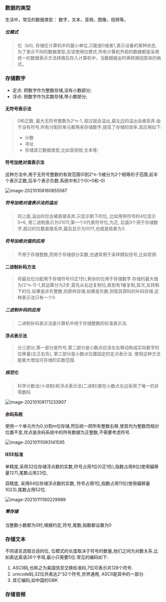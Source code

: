 ### 数据的类型

生活中，常见的数据类型： 数字，文本，音频，图像，视频等。

##### 位模式

> 位（bit), 存储在计算机中的最小单位,只能是0或者1,表示设备的某种状态, 为了表示不同的数据类型,应该使用位模式.所有计算机外部的数据都是采用统一的数据表示方法转换后存入计算机中，当数据输出时再转换回原来的格式。

### 存储数字

- 定点: 把数字作为整数存储,没有小数部分;
- 浮点: 把数字作为实数存储,带小数部分;

#### 无符号表示法

> 0和正数, 最大无符号整数为2^n-1, 超过就会溢出,最左边的溢出会被丢弃.由于没有符号,所有分配的单元都用来存储数字,提高了存储的效率.其应用如下:
>
> - 计数
> - 寻址
> - 存储其它数据类型,比如音视频,文本等;

#### 符号加绝对值表示法

这种方法中,用于无符号整数的有效范围(0到2^n-1)被分为2个相等的子范围,前半个表示正数,后半个表示负数.系统中有2个0(+0和-0)

![image-20210108160855587](https://gitee.com/smart_tadpole/images/raw/master/image-20210108160855587.png)



##### 符号加绝对值表示法的溢出

> 同上面,溢出的位会被直接丢弃,只显示剩下的位, 比如用带符号的4位显示5+6, 用二进制表示为01011,第一个0代表符号位,为正, 后面3个用于存储数字,超过的位数直接丢弃,最后显示为0011,也就是结果为3.

##### 符号加绝对值的应用

> 不用于存储整数,而用于存储部分实数,也通常用于采样模拟信号,比如音频.

#### 二进制补码方法

> 将最左位分配用于存储符号(0正1负),剩余的位用于存储数字.存储的最大值为(2^n-1)-1,其运算分为2步,首先从右边复制位,直到有1被复制,其次,反转剩下的位.如果是非负整数,则原样存储,如果是负数,则取其原码的补码存储.这种表示法只有一个0

##### 二进制补码的应用

> 二进制补码表示法是计算机中用于存储整数的标准表示法.

#### 浮点表示法

> 分三部分,第一部分是符号,第二部分是小数点应该左右移动构成实际数字的位移量(左正右负), 第三部分是小数点位置固定的定点表示法. 使用这种方法能极大增加可存储的实数范围.

##### 规范化

> 科学计数法(十进制)和浮点表示法(二进制)都在小数点左边采用了唯一的非零数码

![image-20210108171233907](https://gitee.com/smart_tadpole/images/raw/master/image-20210108171233907.png)

#### 余码系统

使用一个单元作为0,分割m位存储,然后统一把所有整数右移,使其均为整数而相对位置不变,优点是余码系统中的所有数据为正整数,不需要考虑符号.

![image-20210111093141595](https://gitee.com/smart_tadpole/images/raw/master/image-20210111093141595.png)

#### IEEE标准

单精度,采用32位存储浮点数的实数,符号占用1位(0正1负),指数占用8位(使用偏移量127),尾数占用23位,

双精度, 采用64位存储浮点数的实数, 符号占用1位,指数占用11位(使用偏移量1023),尾数占用52位.

 ![image-20210111160229989](https://gitee.com/smart_tadpole/images/raw/master/image-20210111160229989.png)

##### 零存储

当整数小数都为0时,根据约定,符号,尾数,指数都设置为0



### 存储文本

不同语言选取合适的位, 位模式的长度取决于符号的数量,他们之间为对数关系.比如表达英语26个字母,最小只需要5位.常见的编码如下:

1. ASCII码,也称之为美国信息交换标准码,7位可表示共128个符号.
2. unicode码,32位共表达2^32个符号,世界通用, ASCII是其中的一部分.
3. 其它编码,如中国的GBK

### 存储音频